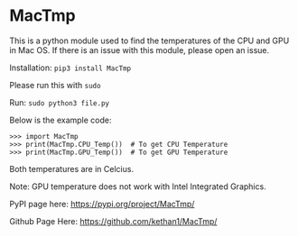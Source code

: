 # MacTmp

This is a python module used to find the temperatures of the CPU and GPU in Mac OS. If there is an issue with this module, please open an issue. 

Installation: `pip3 install MacTmp`

Please run this with `sudo`

Run: `sudo python3 file.py`

Below is the example code:

```python3
>>> import MacTmp
>>> print(MacTmp.CPU_Temp())  # To get CPU Temperature
>>> print(MacTmp.GPU_Temp())  # To get GPU Temperature
```

Both temperatures are in Celcius. 

Note: GPU temperature does not work with Intel Integrated Graphics. 

PyPI page here: https://pypi.org/project/MacTmp/

Github Page Here: https://github.com/kethan1/MacTmp/
